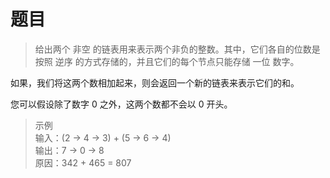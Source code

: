 # 题目
>给出两个 非空 的链表用来表示两个非负的整数。其中，它们各自的位数是按照 逆序 的方式存储的，并且它们的每个节点只能存储 一位 数字。

如果，我们将这两个数相加起来，则会返回一个新的链表来表示它们的和。

您可以假设除了数字 0 之外，这两个数都不会以 0 开头。
<br>
>示例<br>
>输入：(2 -> 4 -> 3) + (5 -> 6 -> 4)<br>
>输出：7 -> 0 -> 8<br>
>原因：342 + 465 = 807<br>
